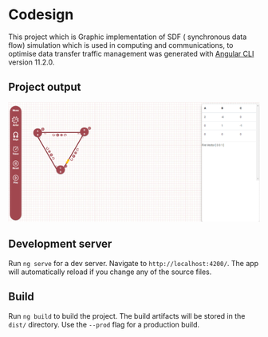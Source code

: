 # Codesign

This project which is 
Graphic implementation of SDF ( synchronous data flow) simulation which is used in computing and communications, to optimise data transfer traffic management was generated with [Angular CLI](https://github.com/angular/angular-cli) version 11.2.0.

## Project output
![sdfPanel](https://raw.githubusercontent.com/FLjv77/SimulationOfSynchronousDataFlow/master/src/assets/image/sdfOutput.png)

## Development server

Run `ng serve` for a dev server. Navigate to `http://localhost:4200/`. The app will automatically reload if you change any of the source files.


## Build

Run `ng build` to build the project. The build artifacts will be stored in the `dist/` directory. Use the `--prod` flag for a production build.


